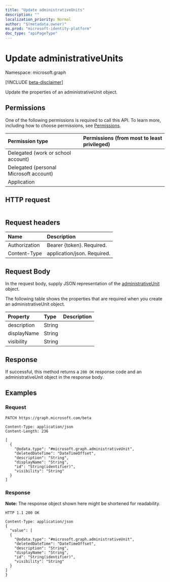 ```yaml
---
title: "Update administrativeUnits"
description: ""
localization_priority: Normal
author: "$(metadata.owner)"
ms.prod: "microsoft-identity-platform"
doc_type: "apiPageType"
---
```


# Update administrativeUnits

Namespace: microsoft.graph

[!INCLUDE [beta-disclaimer](../../includes/beta-disclaimer.md)]

Update the properties of an administrativeUnit object.

## Permissions

One of the following permissions is required to call this API. To learn more, including how to choose permissions, see [Permissions](/graph/permissions-reference).

| Permission type                        | Permissions (from most to least privileged) |
| :------------------------------------- | :------------------------------------------ |
| Delegated (work or school account)     |                                             |
| Delegated (personal Microsoft account) |                                             |
| Application                            |                                             |

## HTTP request

<!-- {
  "blockType": "ignored"
}
-->

```http

```

## Request headers

| Name          | Description                 |
| :------------ | :-------------------------- |
| Authorization | Bearer {token}. Required.   |
| Content-Type  | application/json. Required. |

## Request Body

In the request body, supply JSON representation of the [administrativeUnit](../resources/-administrativeunit.md) object.

<!-- Actions and Functions -->

<!-- CRUD Methods -->

The following table shows the properties that are required when you create an administrativeUnit object.

| Property    | Type   | Description |
| :---------- | :----- | :---------- |
| description | String |             |
| displayName | String |             |
| visibility  | String |             |

## Response

If successful, this method returns a `200 OK` response code and an administrativeUnit object in the response body.

## Examples

### Request

<!-- {
  "blockType": "request",
  "name": "update_administrativeunits"
}
-->

```http
PATCH https://graph.microsoft.com/beta

Content-Type: application/json
Content-Length: 236

[
  {
    "@odata.type": "#microsoft.graph.administrativeUnit",
    "deletedDateTime": "DateTimeOffset",
    "description": "String",
    "displayName": "String",
    "id": "String(identifier)",
    "visibility": "String"
  }
]

```

### Response

**Note:** The response object shown here might be shortened for readability.

<!-- {
  "blockType": "response",
  "truncated": true,
  "@odata.type": "$(this.ReturnTypeFullName)"
}
-->

```http
HTTP 1.1 200 OK

Content-Type: application/json
{
  "value": [
  {
    "@odata.type": "#microsoft.graph.administrativeUnit",
    "deletedDateTime": "DateTimeOffset",
    "description": "String",
    "displayName": "String",
    "id": "String(identifier)",
    "visibility": "String"
  }
]
}

```
